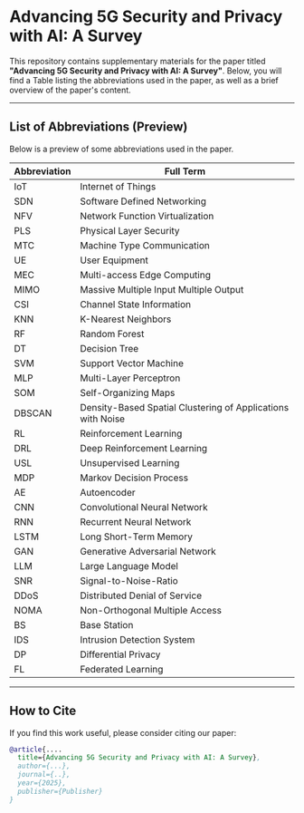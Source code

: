 # Advancing 5G Security and Privacy with AI: A Survey

This repository contains supplementary materials for the paper titled **"Advancing 5G Security and Privacy with AI: A Survey"**. Below, you will find a Table listing the abbreviations used in the paper, as well as a brief overview of the paper's content.

---

## List of Abbreviations (Preview)

Below is a preview of some abbreviations used in the paper. 

| Abbreviation | Full Term                                                   |
| ------------ | ----------------------------------------------------------- |
| IoT          | Internet of Things                                          |
| SDN          | Software Defined Networking                                 |
| NFV          | Network Function Virtualization                             |
| PLS          | Physical Layer Security                                     |
| MTC          | Machine Type Communication                                  |
| UE           | User Equipment                                              |
| MEC          | Multi-access Edge Computing                                 |
| MIMO         | Massive Multiple Input Multiple Output                      |
| CSI          | Channel State Information                                   |
| KNN          | K-Nearest Neighbors                                         |
| RF           | Random Forest                                               |
| DT           | Decision Tree                                               |
| SVM          | Support Vector Machine                                      |
| MLP          | Multi-Layer Perceptron                                      |
| SOM          | Self-Organizing Maps                                        |
| DBSCAN       | Density-Based Spatial Clustering of Applications with Noise |
| RL           | Reinforcement Learning                                      |
| DRL          | Deep Reinforcement Learning                                 |
| USL          | Unsupervised Learning                                       |
| MDP          | Markov Decision Process                                     |
| AE           | Autoencoder                                                 |
| CNN          | Convolutional Neural Network                                |
| RNN          | Recurrent Neural Network                                    |
| LSTM         | Long Short-Term Memory                                      |
| GAN          | Generative Adversarial Network                              |
| LLM          | Large Language Model                                        |
| SNR          | Signal-to-Noise-Ratio                                       |
| DDoS         | Distributed Denial of Service                               |
| NOMA         | Non-Orthogonal Multiple Access                              |
| BS           | Base Station                                                |
| IDS          | Intrusion Detection System                                  |
| DP           | Differential Privacy                                        |
| FL           | Federated Learning                                          |

---

## How to Cite

If you find this work useful, please consider citing our paper:

```bibtex
@article{....
  title={Advancing 5G Security and Privacy with AI: A Survey},
  author={...},
  journal={..},
  year={2025},
  publisher={Publisher}
}